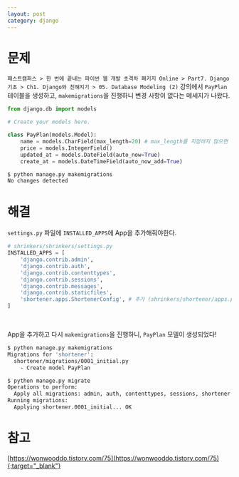 ```yaml
---
layout: post
category: django
---
```


# 문제

`패스트캠퍼스 > 한 번에 끝내는 파이썬 웹 개발 초격차 패키지 Online > Part7. Django 기초 > Ch1. Django와 친해지기 > 05. Database Modeling (2)` 강의에서 `PayPlan` 테이블을 생성하고, `makemigrations`을 진행하니 변경 사항이 없다는 메세지가 나왔다.

```python
from django.db import models

# Create your models here.

class PayPlan(models.Model):
    name = models.CharField(max_length=20) # max_length를 지정하지 않으면 오류 발생
    price = models.IntegerField()
    updated_at = models.DateField(auto_now=True)
    create_at = models.DateTimeField(auto_now_add=True)
```

```bash
$ python manage.py makemigrations
No changes detected
```

# 해결

`settings.py` 파일에 `INSTALLED_APPS`에 App을 추가해줘야한다.

```python
# shrinkers/shrinkers/settings.py
INSTALLED_APPS = [
    'django.contrib.admin',
    'django.contrib.auth',
    'django.contrib.contenttypes',
    'django.contrib.sessions',
    'django.contrib.messages',
    'django.contrib.staticfiles',
    'shortener.apps.ShortenerConfig', # 추가 (shrinkers/shortener/apps.py 확인)
]
```

<br>

App을 추가하고 다시 `makemigrations`을 진행하니, `PayPlan` 모델이 생성되었다!

```bash
$ python manage.py makemigrations
Migrations for 'shortener':
  shortener/migrations/0001_initial.py
    - Create model PayPlan

$ python manage.py migrate
Operations to perform:
  Apply all migrations: admin, auth, contenttypes, sessions, shortener
Running migrations:
  Applying shortener.0001_initial... OK
```

# 참고

[https://wonwooddo.tistory.com/75](https://wonwooddo.tistory.com/75){:target="_blank"}